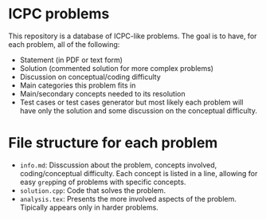 ICPC problems
=============

This repository is a database of ICPC-like problems.
The goal is to have,
for each problem,
all of the following:
-   Statement (in PDF or text form)
-   Solution (commented solution for more complex problems)
-   Discussion on conceptual/coding difficulty
-   Main categories this problem fits in
-   Main/secondary concepts needed to its resolution
-   Test cases or test cases generator
but most likely each problem will have only the solution
and some discussion on the conceptual difficulty.

File structure for each problem
===============================
-   `info.md`: Disscussion about the problem,
    concepts involved, coding/conceptual difficulty.
    Each concept is listed in a line,
    allowing for easy `grep`ping of problems with specific concepts.
-   `solution.cpp`: Code that solves the problem.
-   `analysis.tex`: Presents the more involved aspects of the problem.
    Tipically appears only in harder problems.
